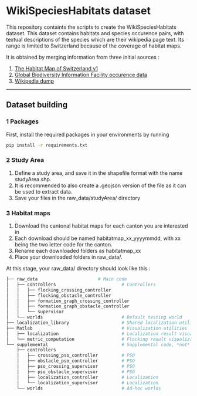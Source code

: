 # WikiSpeciesHabitats dataset
This repository containts the scripts to create the WikiSpeciesHabitats dataset. 
This dataset contains habitats and species occurence pairs, with textual descriptions of the species which are their wikipedia page text. 
Its range is limited to Switzerland because of the coverage of habitat maps.


It is obtained by merging information from three initial sources :
1. [The Habitat Map of Switzerland v1](https://www.envidat.ch/dataset/habitat-map-of-switzerland)
2. [Global Biodiversity Information Facility occurence data](https://www.gbif.org/en/occurrence/search?occurrence_status=present&q=)
3. [Wikipedia dump](https://en.wikipedia.org/wiki/Wikipedia:Database_download)


---

## Dataset building

### 1 Packages

First, install the required packages in your environments by running

```Bash
pip install -r requirements.txt
```
### 2 Study Area

1. Define a study area, and save it in the shapefile format with the name studyArea.shp. 
2. It is recommended to also create a .geojson version of the file as it can be used to extract data.
3. Save your files in the raw_data/studyArea/ directory

### 3 Habitat maps
1. Download the cantonal habitat maps for each canton you are interested in
2. Each download should be named habitatmap_xx_yyyymmdd, with xx being the two letter code for the canton.
3. Rename each downloaded folders as habitatmap_xx
4. Place your downloaded folders in raw_data/.

At this stage, your raw_data/ directory should look like this :

  ```bash
  ├── raw_data                       # Main code
  │   ├── controllers                         # Controllers
  │   │   ├── flocking_crossing_controller	
  │   │   ├── flocking_obstacle_controller
  │   │   ├── formation_graph_crossing_controller
  │   │   ├── formation_graph_obstacle_controller
  │   │   └── supervisor						
  │   └── worlds                              # Default testing world
  ├── localization_library                    # Shared localization utilities
  ├── Matlab                                  # Visualization utilities
  │   ├── localization                        # Localization result visualization
  │   └── metric_computation                  # Flocking result visualization
  └── supplemental                            # Supplemental code, *not* necessary for metrics evaluation
      ├── controllers
      │   ├── crossing_pso_controller         # PSO
      │   ├── obstacle_pso_controller         # PSO
      │   ├── pso_crossing_supervisor         # PSO
      │   ├── pso_obstacle_supervisor         # PSO
      │   ├── localization_controller         # Localization
      │   └── localization_supervisor         # Localization
      └── worlds                              # Ad-hoc worlds
  ```


###
